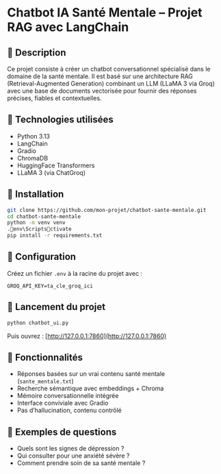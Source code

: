 
# Chatbot IA Santé Mentale – Projet RAG avec LangChain

## 🧠 Description

Ce projet consiste à créer un chatbot conversationnel spécialisé dans le domaine de la santé mentale.
Il est basé sur une architecture RAG (Retrieval-Augmented Generation) combinant un LLM (LLaMA 3 via Groq)
avec une base de documents vectorisée pour fournir des réponses précises, fiables et contextuelles.

## 🧰 Technologies utilisées

- Python 3.13
- LangChain
- Gradio
- ChromaDB
- HuggingFace Transformers
- LLaMA 3 (via ChatGroq)

## 🔧 Installation

```bash
git clone https://github.com/mon-projet/chatbot-sante-mentale.git
cd chatbot-sante-mentale
python -m venv venv
.env\Scriptsctivate
pip install -r requirements.txt
```

## 🔐 Configuration

Créez un fichier `.env` à la racine du projet avec :
```
GROQ_API_KEY=ta_cle_groq_ici
```

## 🚀 Lancement du projet

```bash
python chatbot_ui.py
```

Puis ouvrez : [http://127.0.0.1:7860](http://127.0.0.1:7860)

## 💬 Fonctionnalités

- Réponses basées sur un vrai contenu santé mentale (`sante_mentale.txt`)
- Recherche sémantique avec embeddings + Chroma
- Mémoire conversationnelle intégrée
- Interface conviviale avec Gradio
- Pas d’hallucination, contenu contrôlé

## 🧪 Exemples de questions

- Quels sont les signes de dépression ?
- Qui consulter pour une anxiété sévère ?
- Comment prendre soin de sa santé mentale ?

